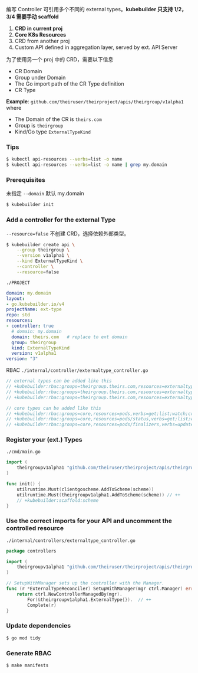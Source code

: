 编写 Controller 可引用多个不同的 external types。**kubebuilder 只支持 1/2，3/4 需要手动 scaffold**

1. **CRD in current proj**
2. **Core K8s Resources**
3. CRD from another proj
4. Custom API defined in aggregation layer, served by ext. API Server

为了使用另一个 proj 中的 CRD，需要以下信息

- CR Domain
- Group under Domain
- The Go import path of the CR Type definition
- CR Type

**Example**: `github.com/theiruser/theirproject/apis/theirgroup/v1alpha1` where

- The Domain of the CR is `theirs.com`
- Group is `theirgroup`
- Kind/Go type `ExternalTypeKind`

### Tips

```bash
$ kubectl api-resources --verbs=list -o name
$ kubectl api-resources --verbs=list -o name | grep my.domain
```

### Prerequisites

未指定 `--domain` 默认 my.domain

```bash
$ kubebuilder init
```

### Add a controller for the external Type

`--resource=false` 不创建 CRD，选择依赖外部类型。

```bash
$ kubebuilder create api \
	--group theirgroup \
	--version v1alpha1 \
	--kind ExternalTypeKind \
	--controller \
	--resource=false
```

`./PROJECT`

```yaml
domain: my.domain
layout:
- go.kubebuilder.io/v4
projectName: ext-type
repo: std
resources:
- controller: true
  # domain: my.domain
  domain: theirs.com   # replace to ext domain
  group: theirgroup
  kind: ExternalTypeKind
  version: v1alpha1
version: "3"
```

RBAC `./internal/controller/externaltype_controller.go`

```go
// external types can be added like this
// +kubebuilder:rbac:groups=theirgroup.theirs.com,resources=externaltypes,verbs=get;list;watch;create;update;patch;delete
// +kubebuilder:rbac:groups=theirgroup.theirs.com,resources=externaltypes/status,verbs=get;update;patch
// +kubebuilder:rbac:groups=theirgroup.theirs.com,resources=externaltypes/finalizers,verbs=update

// core types can be added like this
// +kubebuilder:rbac:groups=core,resources=pods,verbs=get;list;watch;create;update;patch;delete
// +kubebuilder:rbac:groups=core,resources=pods/status,verbs=get;list;watch;create;update;patch;delete
// +kubebuilder:rbac:groups=core,resources=pods/finalizers,verbs=update
```

### Register your (ext.) Types

`./cmd/main.go`

```go
import (
    theirgroupv1alpha1 "github.com/theiruser/theirproject/apis/theirgroup/v1alpha1"  // ++
)

func init() {
    utilruntime.Must(clientgoscheme.AddToScheme(scheme))
    utilruntime.Must(theirgroupv1alpha1.AddToScheme(scheme)) // ++
    // +kubebuilder:scaffold:scheme
}
```

### Use the correct imports for your API and uncomment the controlled resource

`./internal/controllers/externaltype_controller.go`

```go
package controllers

import (
    theirgroupv1alpha1 "github.com/theiruser/theirproject/apis/theirgroup/v1alpha1"
)

// SetupWithManager sets up the controller with the Manager.
func (r *ExternalTypeReconciler) SetupWithManager(mgr ctrl.Manager) error {
    return ctrl.NewControllerManagedBy(mgr).
        For(&theirgroupv1alpha1.ExternalType{}).  // ++
        Complete(r)
}
```

### Update dependencies

```bash
$ go mod tidy
```

### Generate RBAC

```bash
$ make manifests
```

